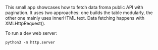 This small app showcases how to fetch data froma public API with pagination.
It uses two approaches: one builds the table modularly, the other one mainly uses innerHTML text.
Data fetching happens with XMLHttpRequest().

To run a dev web server:

`python3 -m http.server`

